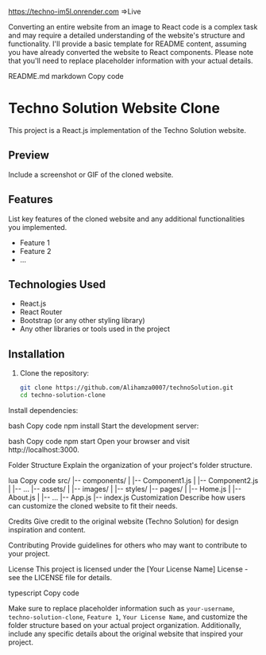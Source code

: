 https://techno-im5l.onrender.com =>Live


Converting an entire website from an image to React code is a complex task and may require a detailed understanding of the website's structure and functionality. I'll provide a basic template for README content, assuming you have already converted the website to React components. Please note that you'll need to replace placeholder information with your actual details.

README.md
markdown
Copy code
# Techno Solution Website Clone

This project is a React.js implementation of the Techno Solution website.

## Preview

Include a screenshot or GIF of the cloned website.

## Features

List key features of the cloned website and any additional functionalities you implemented.

- Feature 1
- Feature 2
- ...

## Technologies Used

- React.js
- React Router
- Bootstrap (or any other styling library)
- Any other libraries or tools used in the project

## Installation

1. Clone the repository:

   ```bash
   git clone https://github.com/Alihamza0007/technoSolution.git
   cd techno-solution-clone
Install dependencies:

bash
Copy code
npm install
Start the development server:

bash
Copy code
npm start
Open your browser and visit http://localhost:3000.

Folder Structure
Explain the organization of your project's folder structure.

lua
Copy code
src/
|-- components/
|   |-- Component1.js
|   |-- Component2.js
|   |-- ...
|-- assets/
|   |-- images/
|   |-- styles/
|-- pages/
|   |-- Home.js
|   |-- About.js
|   |-- ...
|-- App.js
|-- index.js
Customization
Describe how users can customize the cloned website to fit their needs.

Credits
Give credit to the original website (Techno Solution) for design inspiration and content.

Contributing
Provide guidelines for others who may want to contribute to your project.

License
This project is licensed under the [Your License Name] License - see the LICENSE file for details.

typescript
Copy code

Make sure to replace placeholder information such as `your-username`, `techno-solution-clone`, `Feature 1`, `Your License Name`, and customize the folder structure based on your actual project organization. Additionally, include any specific details about the original website that inspired your project.




